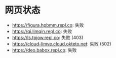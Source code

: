 # 网页状态
- https://figura.hpbmm.repl.co: 失败
- https://qi.limqin.repl.co: 失败
- https://ls.tpjow.repl.co: 失败 (403)
- https://cloud-limve.cloud.okteto.net: 失败 (502)
- https://deo.babox.repl.co: 失败

